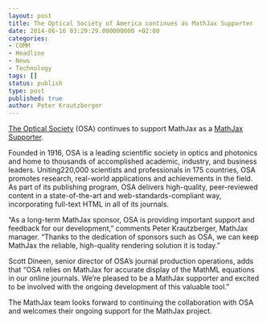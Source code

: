 ```yaml
---
layout: post
title: The Optical Society of America continues as MathJax Supporter
date: 2014-06-16 03:29:29.000000000 +02:00
categories:
- COMM
- Headline
- News
- Technology
tags: []
status: publish
type: post
published: true
author: Peter Krautzberger
---
```


[The Optical Society](http://www.osa.org) (OSA) continues to support MathJax as a [MathJax Supporter](http://www.mathjax.org/sponsors/#supporters).

Founded in 1916, OSA is a  leading scientific society in optics and photonics and home to thousands of accomplished academic, industry, and business leaders. Uniting220,000 scientists and professionals in 175 countries, OSA promotes research, real-world applications and achievements in the field.  As part of its publishing program, OSA delivers high-quality, peer-reviewed content in a state-of-the-art and web-standards-compliant way, incorporating full-text HTML in all of its journals.

“As a long-term MathJax sponsor, OSA is providing important support and feedback for our development,” comments Peter Krautzberger, MathJax manager. “Thanks to the dedication of sponsors such as OSA, we can keep MathJax the reliable, high-quality rendering solution it is today.”

Scott Dineen, senior director of OSA’s journal production operations, adds that “OSA relies on MathJax for accurate display of the MathML equations in our online journals. We’re pleased to be a MathJax supporter and excited to be involved with the ongoing development of this valuable tool.”

The MathJax team looks forward to continuing the collaboration with OSA and welcomes their ongoing support for the MathJax project.